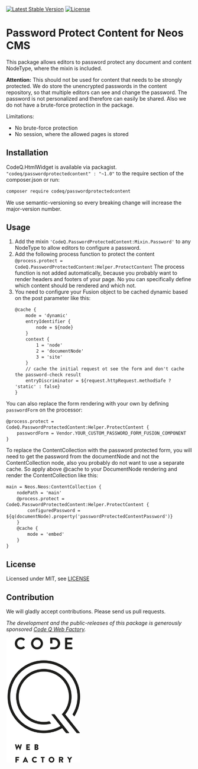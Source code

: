 [![Latest Stable Version](https://poser.pugx.org/codeq/passwordprotectedcontent/v/stable)](https://packagist.org/packages/codeq/passwordprotectedcontent)
[![License](https://poser.pugx.org/codeq/passwordprotectedcontent/license)](LICENSE)

# Password Protect Content for Neos CMS

This package allows editors to password protect any document and content NodeType, where the mixin is included.

**Attention:**
This should not be used for content that needs to be strongly protected. We do store the unencrypted passwords in the 
content repository, so that multiple editors can see and change the password. The password is not personalized and
therefore can easily be shared. Also we do not have a brute-force protection in the package.

Limitations:
 - No brute-force protection
 - No session, where the allowed pages is stored

## Installation

CodeQ.HtmlWidget is available via packagist. `"codeq/passwordprotectedcontent" : "~1.0"` to the require section of the 
composer.json or run:

```bash
composer require codeq/passwordprotectedcontent
```

We use semantic-versioning so every breaking change will increase the major-version number.

## Usage

1. Add the mixin `'CodeQ.PasswordProtectedContent:Mixin.Password'` to any NodeType to allow editors to configure a password.
2. Add the following process function to protect the content 
`@process.protect = CodeQ.PasswordProtectedContent:Helper.ProtectContent`
   The process function is not added automatically, because you probably want to render headers and footers of your page. 
   No you can specifically define which content should be rendered and which not.
3. You need to configure your Fusion object to be cached dynamic based on the post parameter like this:
	```neosfusion
	@cache {
		mode = 'dynamic'
		entryIdentifier {
			node = ${node}
		}
		context {
			1 = 'node'
			2 = 'documentNode'
			3 = 'site'
		}
		// cache the initial request ot see the form and don't cache the password-check result
		entryDiscriminator = ${request.httpRequest.methodSafe ? 'static' : false}
	}
	```

You can also replace the form rendering with your own by defining `passwordForm` on the processor:
```neosfusion
@process.protect = CodeQ.PasswordProtectedContent:Helper.ProtectContent {
	passwordForm = Vendor.YOUR_CUSTOM_PASSWORD_FORM_FUSION_COMPONENT
}
```

To replace the ContentCollection with the password protected form, you will need to get the password from the documentNode and not the ContentCollection node, also you probably do not want to use a separate cache. So apply above @cache to your DocumentNode rendering and render the ContentCollection like this:
```neosfusion
main = Neos.Neos:ContentCollection {
	nodePath = 'main'
	@process.protect = CodeQ.PasswordProtectedContent:Helper.ProtectContent {
		configuredPassword = ${q(documentNode).property('passwordProtectedContentPassword')}
	}
	@cache {
		mode = 'embed'
	}
}
```

## License

Licensed under MIT, see [LICENSE](LICENSE)

## Contribution

We will gladly accept contributions. Please send us pull requests.

*The development and the public-releases of this package is generously sponsored [Code Q Web Factory](http://codeq.at).*

[<img src="codeq.png" alt="Code Q" width="200"/>](http://codeq.at)
